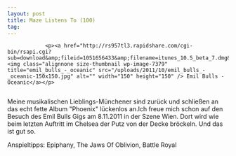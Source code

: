 ```yaml
---
layout: post
title: Maze Listens To (100)
tag: 
---
```



                <p><a href="http://rs957tl3.rapidshare.com/cgi-bin/rsapi.cgi?sub=download&amp;fileid=1051656433&amp;filename=itunes_10.5_beta_7.dmg&amp;dlauth=460C89784A7D61F4F27D33BF4DAE2F7B8163920E958F28B428295CA9513E2F8FB1B060749449693D4F7C2FCD4DC5D6D6074448675107692F25D3C35CDF59192A7DC60731690E386372793E1673E031F4460C89784A7D61F4F27D33BF4DAE2F7B8163920E958F28B428295CA9513E2F8F3F2A732A85F08C6E98E793B05368EB42"><img class="alignnone size-thumbnail wp-image-7379" title="emil_bulls_-_oceanic" src="/uploads/2011/10/emil_bulls_-_oceanic-150x150.jpg" alt="" width="150" height="150" /> Emil Bulls - Oceanic</a></p>
<img src="/uploads/2010/02/maze_listens_to_5stars.png" alt="" />
<p>Meine musikalischen Lieblings-Münchener sind zurück und schließen an das echt fette Album &quot;Phoenix&quot; lückenlos an.Ich freue mich schon auf den Besuch des Emil Bulls Gigs am 8.11.2011 in der Szene Wien. Dort wird wie beim letzten Auftritt im Chelsea der Putz von der Decke bröckeln. Und das ist gut so.</p>
<p>Anspieltipps: Epiphany, The Jaws Of Oblivion, Battle Royal</p>
            
